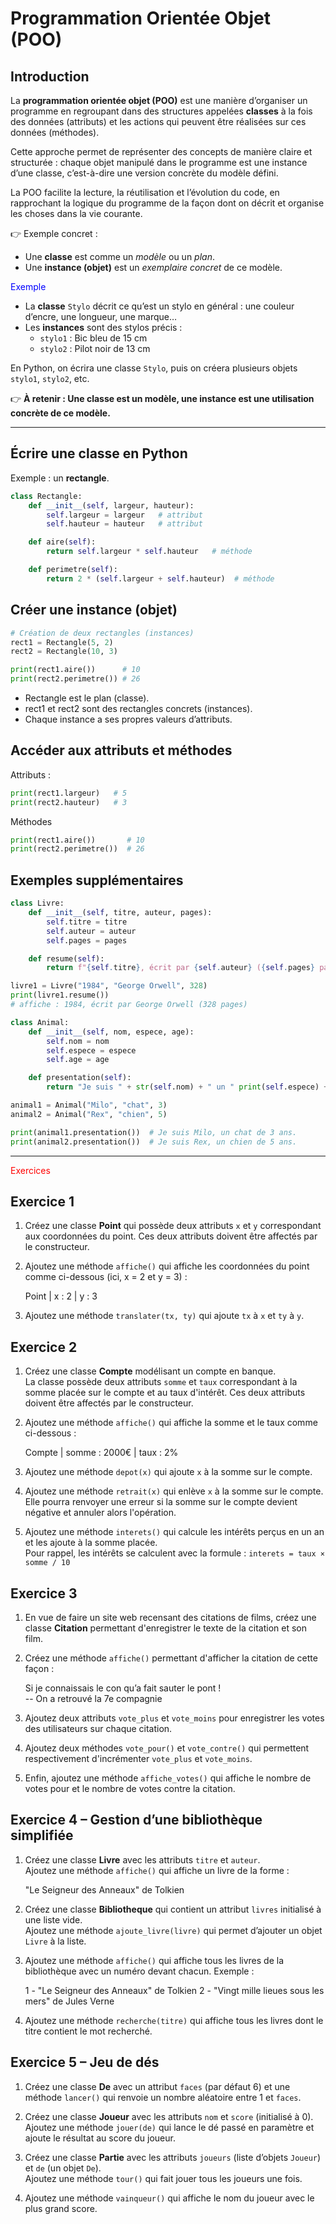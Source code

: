 # Programmation Orientée Objet (POO)

## Introduction
La **programmation orientée objet (POO)** est une manière d’organiser un programme en regroupant dans des structures appelées **classes** à la fois des données (attributs) et les actions qui peuvent être réalisées sur ces données (méthodes).  

Cette approche permet de représenter des concepts de manière claire et structurée : chaque objet manipulé dans le programme est une instance d’une classe, c’est-à-dire une version concrète du modèle défini.  

La POO facilite la lecture, la réutilisation et l’évolution du code, en rapprochant la logique du programme de la façon dont on décrit et organise les choses dans la vie courante.

👉 Exemple concret :  
- Une **classe** est comme un *modèle* ou un *plan*.  
- Une **instance (objet)** est un *exemplaire concret* de ce modèle.

<span style="color:blue">Exemple</span>

- La **classe** `Stylo` décrit ce qu’est un stylo en général : une couleur d’encre, une longueur, une marque…  
- Les **instances** sont des stylos précis :  
  - `stylo1` : Bic bleu de 15 cm  
  - `stylo2` : Pilot noir de 13 cm  

En Python, on écrira une classe `Stylo`, puis on créera plusieurs objets `stylo1`, `stylo2`, etc.

👉 **À retenir : Une classe est un modèle, une instance est une utilisation concrète de ce modèle.**

---

## Écrire une classe en Python

Exemple : un **rectangle**.

```python
class Rectangle:
    def __init__(self, largeur, hauteur):
        self.largeur = largeur   # attribut
        self.hauteur = hauteur   # attribut

    def aire(self):
        return self.largeur * self.hauteur   # méthode

    def perimetre(self):
        return 2 * (self.largeur + self.hauteur)  # méthode
```

## Créer une instance (objet)

```python
# Création de deux rectangles (instances)
rect1 = Rectangle(5, 2)
rect2 = Rectangle(10, 3)

print(rect1.aire())      # 10
print(rect2.perimetre()) # 26
```

- Rectangle est le plan (classe).
- rect1 et rect2 sont des rectangles concrets (instances).
- Chaque instance a ses propres valeurs d’attributs.

## Accéder aux attributs et méthodes

Attributs :

```python
print(rect1.largeur)   # 5
print(rect2.hauteur)   # 3
```

Méthodes

```python
print(rect1.aire())       # 10
print(rect2.perimetre())  # 26
```

## Exemples supplémentaires

```python
class Livre:
    def __init__(self, titre, auteur, pages):
        self.titre = titre
        self.auteur = auteur
        self.pages = pages

    def resume(self):
        return f"{self.titre}, écrit par {self.auteur} ({self.pages} pages)"

livre1 = Livre("1984", "George Orwell", 328)
print(livre1.resume())  
# affiche : 1984, écrit par George Orwell (328 pages)
```
```python
class Animal:
    def __init__(self, nom, espece, age):
        self.nom = nom
        self.espece = espece
        self.age = age

    def presentation(self):
        return "Je suis " + str(self.nom) + " un " print(self.espece) + " de " + str(self.age) + " ans."

animal1 = Animal("Milo", "chat", 3)
animal2 = Animal("Rex", "chien", 5)

print(animal1.presentation())  # Je suis Milo, un chat de 3 ans.
print(animal2.presentation())  # Je suis Rex, un chien de 5 ans.
```

---
<span style="color:red">Exercices</span>

## Exercice 1

1. Créez une classe **Point** qui possède deux attributs `x` et `y` correspondant aux coordonnées du point. Ces deux attributs doivent être affectés par le constructeur.  
2. Ajoutez une méthode `affiche()` qui affiche les coordonnées du point comme ci-dessous (ici, x = 2 et y = 3) :  

    Point | x : 2 | y : 3


3. Ajoutez une méthode `translater(tx, ty)` qui ajoute `tx` à `x` et `ty` à `y`.

## Exercice 2

1. Créez une classe **Compte** modélisant un compte en banque.  
La classe possède deux attributs `somme` et `taux` correspondant à la somme placée sur le compte et au taux d'intérêt. Ces deux attributs doivent être affectés par le constructeur.  
2. Ajoutez une méthode `affiche()` qui affiche la somme et le taux comme ci-dessous :  

    Compte | somme : 2000€ | taux : 2%


3. Ajoutez une méthode `depot(x)` qui ajoute `x` à la somme sur le compte.  
4. Ajoutez une méthode `retrait(x)` qui enlève `x` à la somme sur le compte.  
    Elle pourra renvoyer une erreur si la somme sur le compte devient négative et annuler alors l'opération.  
5. Ajoutez une méthode `interets()` qui calcule les intérêts perçus en un an et les ajoute à la somme placée.  
    Pour rappel, les intérêts se calculent avec la formule :  `interets = taux × somme / 10`

## Exercice 3

1. En vue de faire un site web recensant des citations de films, créez une classe **Citation** permettant d'enregistrer le texte de la citation et son film.  
2. Créez une méthode `affiche()` permettant d'afficher la citation de cette façon :  

    Si je connaissais le con qu’a fait sauter le pont !  
    -- On a retrouvé la 7e compagnie


3. Ajoutez deux attributs `vote_plus` et `vote_moins` pour enregistrer les votes des utilisateurs sur chaque citation.  
4. Ajoutez deux méthodes `vote_pour()` et `vote_contre()` qui permettent respectivement d'incrémenter `vote_plus` et `vote_moins`.  
5. Enfin, ajoutez une méthode `affiche_votes()` qui affiche le nombre de votes pour et le nombre de votes contre la citation.  

## Exercice 4 – Gestion d’une bibliothèque simplifiée

1. Créez une classe **Livre** avec les attributs `titre` et `auteur`.  
   Ajoutez une méthode `affiche()` qui affiche un livre de la forme :  

   "Le Seigneur des Anneaux" de Tolkien

2. Créez une classe **Bibliotheque** qui contient un attribut `livres` initialisé à une liste vide.  
   Ajoutez une méthode `ajoute_livre(livre)` qui permet d’ajouter un objet `Livre` à la liste.  

3. Ajoutez une méthode `affiche()` qui affiche tous les livres de la bibliothèque avec un numéro devant chacun. Exemple :  

    1 - "Le Seigneur des Anneaux" de Tolkien
    2 - "Vingt mille lieues sous les mers" de Jules Verne

4. Ajoutez une méthode `recherche(titre)` qui affiche tous les livres dont le titre contient le mot recherché.  

## Exercice 5 – Jeu de dés

1. Créez une classe **De** avec un attribut `faces` (par défaut 6) et une méthode `lancer()` qui renvoie un nombre aléatoire entre 1 et `faces`.  

2. Créez une classe **Joueur** avec les attributs `nom` et `score` (initialisé à 0).  
Ajoutez une méthode `jouer(de)` qui lance le dé passé en paramètre et ajoute le résultat au score du joueur.  

3. Créez une classe **Partie** avec les attributs `joueurs` (liste d’objets `Joueur`) et `de` (un objet `De`).  
Ajoutez une méthode `tour()` qui fait jouer tous les joueurs une fois.  

4. Ajoutez une méthode `vainqueur()` qui affiche le nom du joueur avec le plus grand score.  
